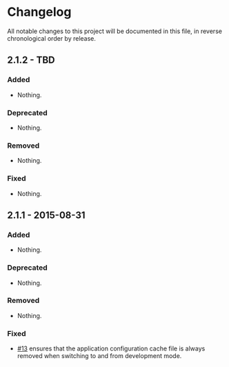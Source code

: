 # Changelog

All notable changes to this project will be documented in this file, in reverse chronological order by release.

## 2.1.2 - TBD

### Added

- Nothing.

### Deprecated

- Nothing.

### Removed

- Nothing.

### Fixed

- Nothing.

## 2.1.1 - 2015-08-31

### Added

- Nothing.

### Deprecated

- Nothing.

### Removed

- Nothing.

### Fixed

- [#13](https://github.com/zfcampus/zf-development-mode/pull/13) ensures that
  the application configuration cache file is always removed when switching
  to and from development mode.
